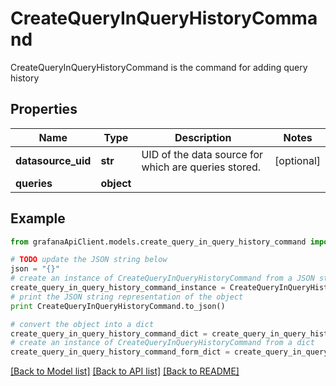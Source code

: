 # CreateQueryInQueryHistoryCommand

CreateQueryInQueryHistoryCommand is the command for adding query history

## Properties
Name | Type | Description | Notes
------------ | ------------- | ------------- | -------------
**datasource_uid** | **str** | UID of the data source for which are queries stored. | [optional] 
**queries** | **object** |  | 

## Example

```python
from grafanaApiClient.models.create_query_in_query_history_command import CreateQueryInQueryHistoryCommand

# TODO update the JSON string below
json = "{}"
# create an instance of CreateQueryInQueryHistoryCommand from a JSON string
create_query_in_query_history_command_instance = CreateQueryInQueryHistoryCommand.from_json(json)
# print the JSON string representation of the object
print CreateQueryInQueryHistoryCommand.to_json()

# convert the object into a dict
create_query_in_query_history_command_dict = create_query_in_query_history_command_instance.to_dict()
# create an instance of CreateQueryInQueryHistoryCommand from a dict
create_query_in_query_history_command_form_dict = create_query_in_query_history_command.from_dict(create_query_in_query_history_command_dict)
```
[[Back to Model list]](../README.md#documentation-for-models) [[Back to API list]](../README.md#documentation-for-api-endpoints) [[Back to README]](../README.md)


